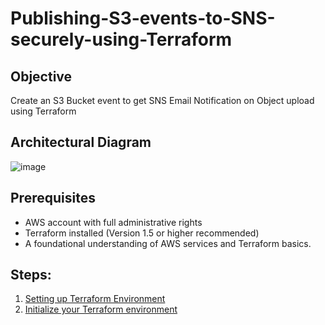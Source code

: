 # Publishing-S3-events-to-SNS-securely-using-Terraform

## Objective 

Create an S3 Bucket event to get SNS Email Notification on Object upload using Terraform

## Architectural Diagram

![image](https://github.com/aniwardhan/Publishing-S3-events-to-SNS-securely-using-Terraform/assets/80623694/97a2af47-ba50-4cb0-b1d5-310a99c0a5a7)

## Prerequisites

* AWS account with full administrative rights
* Terraform installed (Version 1.5 or higher recommended)
* A foundational understanding of AWS services and Terraform basics.

## Steps:
1. [Setting up Terraform Environment](https://github.com/aniwardhan/Host-a-static-website-in-S3-using-Terraform?tab=readme-ov-file#steps)
2. [Initialize your Terraform environment](https://github.com/aniwardhan/Host-a-static-website-in-S3-using-Terraform?tab=readme-ov-file#2-initialize-your-terraform-environment)

